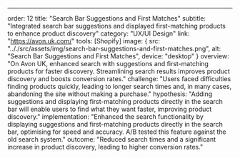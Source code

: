 ---
order: 12
title: "Search Bar Suggestions and First Matches"
subtitle: "Integrated search bar suggestions and displayed first-matching products to enhance product discovery"
category: "UX/UI Design"
link: "https://avon.uk.com/"
tools: [Shopify]
image: {
    src: ".././src/assets/img/search-bar-suggestions-and-first-matches.png",
    alt: "Search Bar Suggestions and First Matches",
    device: "desktop"
}
overview: "On Avon UK, enhanced search with suggestions and first-matching products for faster discovery. Streamlining search results improves product discovery and boosts conversion rates."
challenge: "Users faced difficulties finding products quickly, leading to longer search times and, in many cases, abandoning the site without making a purchase."
hypothesis: "Adding suggestions and displaying first-matching products directly in the search bar will enable users to find what they want faster, improving product discovery."
implementation: "Enhanced the search functionality by displaying suggestions and first-matching products directly in the search bar, optimising for speed and accuracy. A/B tested this feature against the old search system."
outcome: "Reduced search times and a significant increase in product discovery, leading to higher conversion rates."